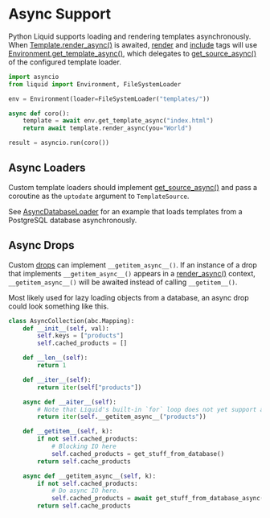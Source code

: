 # Async Support

Python Liquid supports loading and rendering templates asynchronously. When [Template.render_async()](../api/BoundTemplate)
is awaited, [render](../language/tags#render) and [include](../language/tags#include) tags will use
[Environment.get_template_async()](../api/Environment#get-template-async), which delegates to [get_source_async()](../api/filesystemloader#get_source_async) of the configured template loader.

```python
import asyncio
from liquid import Environment, FileSystemLoader

env = Environment(loader=FileSystemLoader("templates/"))

async def coro():
    template = await env.get_template_async("index.html")
    return await template.render_async(you="World")

result = asyncio.run(coro())
```

## Async Loaders

Custom template loaders should implement [get_source_async()](../api/filesystemloader#get_source_async)
and pass a coroutine as the `uptodate` argument to `TemplateSource`.

See [AsyncDatabaseLoader](../guides/custom-loaders#async-database-loader) for an example that loads
templates from a PostgreSQL database asynchronously.

## Async Drops

Custom [drops](objects-and-drops) can implement `__getitem_async__()`. If an instance of a drop that
implements `__getitem_async__()` appears in a [render_async()](../api/BoundTemplate#render_async)
context, `__getitem_async__()` will be awaited instead of calling `__getitem__()`.

Most likely used for lazy loading objects from a database, an async drop could look something like
this.

```python
class AsyncCollection(abc.Mapping):
    def __init__(self, val):
        self.keys = ["products"]
        self.cached_products = []

    def __len__(self):
        return 1

    def __iter__(self):
        return iter(self["products"])

    async def __aiter__(self):
        # Note that Liquid's built-in `for` loop does not yet support async iteration.
        return iter(self.__getitem_async__("products"))

    def __getitem__(self, k):
        if not self.cached_products:
            # Blocking IO here
            self.cached_products = get_stuff_from_database()
        return self.cache_products

    async def __getitem_async__(self, k):
        if not self.cached_products:
            # Do async IO here.
            self.cached_products = await get_stuff_from_database_async()
        return self.cache_products
```
